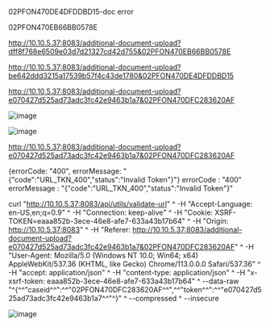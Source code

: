 
02PFON470DE4DFDDBD15-doc error

02PFON470EB66BB0578E

http://10.10.5.37:8083/additional-document-upload?dff8f768e6509e03d7d21327cd42d755&02PFON470EB66BB0578E

http://10.10.5.37:8083/additional-document-upload?be642ddd3215a17539b57f4c43de1780&02PFON470DE4DFDDBD15

http://10.10.5.37:8083/additional-document-upload?e070427d525ad73adc3fc42e9463b1a7&02PFON470DFC283620AF

![image](https://github.com/afinisham96/afinisham96/assets/131110842/750b36eb-8f23-480e-9d13-28452ccf1894)

![image](https://github.com/afinisham96/afinisham96/assets/131110842/8c75e624-f4cc-4e59-95ad-04341c0cc54b)

http://10.10.5.37:8083/additional-document-upload?e070427d525ad73adc3fc42e9463b1a7&02PFON470DFC283620AF

{errorCode: "400", errorMessage: "{"code":"URL_TKN_400","status":"Invalid Token"}"}
errorCode
: 
"400"
errorMessage
: 
"{\"code\":\"URL_TKN_400\",\"status\":\"Invalid Token\"}"


curl "http://10.10.5.37:8083/api/utils/validate-url" ^
  -H "Accept-Language: en-US,en;q=0.9" ^
  -H "Connection: keep-alive" ^
  -H "Cookie: XSRF-TOKEN=eaaa852b-3ece-46e8-afe7-633a43b17b64" ^
  -H "Origin: http://10.10.5.37:8083" ^
  -H "Referer: http://10.10.5.37:8083/additional-document-upload?e070427d525ad73adc3fc42e9463b1a7&02PFON470DFC283620AF" ^
  -H "User-Agent: Mozilla/5.0 (Windows NT 10.0; Win64; x64) AppleWebKit/537.36 (KHTML, like Gecko) Chrome/113.0.0.0 Safari/537.36" ^
  -H "accept: application/json" ^
  -H "content-type: application/json" ^
  -H "x-xsrf-token: eaaa852b-3ece-46e8-afe7-633a43b17b64" ^
  --data-raw "^{^\^"caseid^\^":^\^"02PFON470DFC283620AF^\^",^\^"token^\^":^\^"e070427d525ad73adc3fc42e9463b1a7^\^"^}" ^
  --compressed ^
  --insecure
  
  ![image](https://github.com/afinisham96/afinisham96/assets/131110842/fd08ec0b-5368-4d67-b209-f61e4556ad4a)


